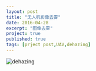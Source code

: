 ```yaml
---
layout: post
title: "无人机影像去雾"
date: 2016-04-28
excerpt: "图像去雾"
project: true
published: true
tags: [prject post,UAV,dehazing]
---
```


![dehazing](http://bighanksmallhank.github.io/mydata/Dehazing.png)